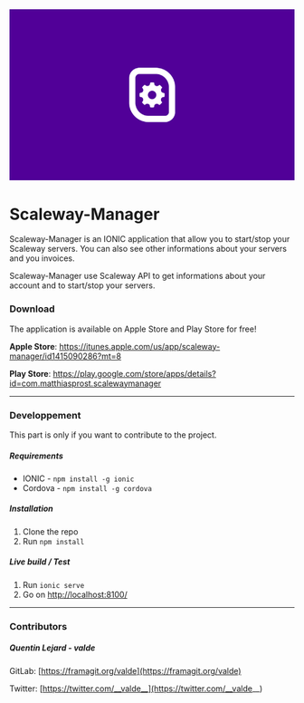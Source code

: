 <div style="text-align: center">
<img src="https://github.com/F4OST/Scaleway-Manager/blob/master/resources/android/splash/drawable-land-hdpi-screen.png?raw=ture" alt="logo">
</div>

# Scaleway-Manager

Scaleway-Manager is an IONIC application that allow you to start/stop your Scaleway servers.
You can also see other informations about your servers and you invoices. 

Scaleway-Manager use Scaleway API to get informations about your account and to start/stop your servers.


### Download
The application is available on Apple Store and Play Store for free!

**Apple Store**: https://itunes.apple.com/us/app/scaleway-manager/id1415090286?mt=8

**Play Store**: https://play.google.com/store/apps/details?id=com.matthiasprost.scalewaymanager

---

### Developpement
This part is only if you want to contribute to the project.

##### Requirements

- IONIC - `npm install -g ionic`
- Cordova - `npm install -g cordova`

##### Installation

1. Clone the repo
2. Run `npm install`

##### Live build / Test

1. Run `ionic serve`
2. Go on [http://localhost:8100/](http://localhost:8100/)

---

### Contributors

##### Quentin Lejard - valde

 GitLab: [https://framagit.org/valde](https://framagit.org/valde)
 
 Twitter: [https://twitter.com/__valde__](https://twitter.com/__valde__)
